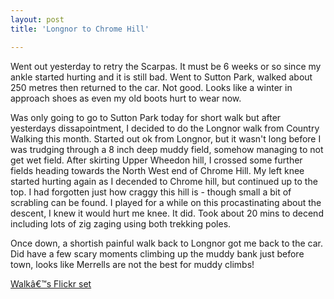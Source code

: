 ```yaml
---
layout: post
title: 'Longnor to Chrome Hill'

---
```


Went out yesterday to retry the Scarpas. It must be 6 weeks or so since my ankle started hurting and it is still bad. Went to Sutton Park, walked about 250 metres then returned to the car. Not good. Looks like a winter in approach shoes as even my old boots hurt to wear now.

<!--more-->
Was only going to go to Sutton  Park today for short walk but after yesterdays dissapointment, I decided to do the Longnor  walk from Country Walking this month. Started out ok from Longnor, but it wasn't long before I was trudging through a 8 inch deep muddy field, somehow managing to not get wet field. After skirting Upper Wheedon hill, I crossed some further fields heading towards the North West end of Chrome Hill. My left knee started hurting again as I decended to Chrome hill, but continued up to the top. I had forgotten just how craggy this hill is - though small a bit of scrabling can be found. I played for a while on this procastinating about the descent, I knew it would hurt me knee. It did. Took about 20 mins to decend including lots of zig zaging using both trekking poles.

Once down, a shortish painful walk back to Longnor got me back to the car. Did have a few scary moments climbing up the muddy bank just before town, looks like Merrells are not the best for muddy climbs!

<a href="http://www.flickr.com/photos/goatifiedcreature/sets/72157594392793362/" title="Flickr set of the walk">Walkâ€™s Flickr set</a>
